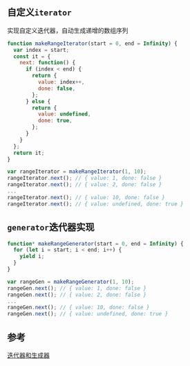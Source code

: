 ## 自定义`iterator`
实现自定义迭代器，自动生成递增的数组序列

```js
function makeRangeIterator(start = 0, end = Infinity) {
  var index = start;
  const it = {
    next: function() {
      if (index < end) {
        return {
          value: index++,
          done: false,
        };
      } else {
        return {
          value: undefined,
          done: true,
        };
      }
    }
  };
  return it;
}

var rangeIterator = makeRangeIterator(1, 10);
rangeIterator.next(); // { value: 1, done: false }
rangeIterator.next(); // { value: 2, done: false }
...
rangeIterator.next(); // { value: 10, done: false }
rangeIterator.next(); // { value: undefined, done: true }
```

## `generator`迭代器实现
```js
function* makeRangeGenerator(start = 0, end = Infinity) {
  for (let i = start; i < end; i++) {
    yield i;
  }
}

var rangeGen = makeRangeGenerator(1, 10);
rangeGen.next(); // { value: 1, done: false }
rangeGen.next(); // { value: 2, done: false }
...
rangeGen.next(); // { value: 10, done: false }
rangeGen.next(); // { value: undefined, done: true }


```

## 参考
[迭代器和生成器](https://developer.mozilla.org/zh-CN/docs/Web/JavaScript/Guide/Iterators_and_Generators)
